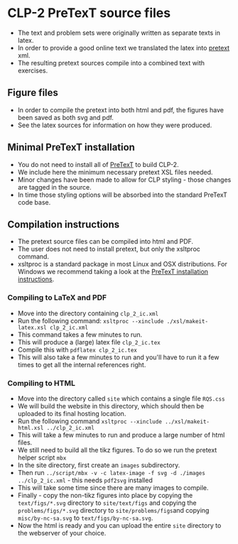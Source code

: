 # CLP-2 PreTexT source files
* The text and problem sets were originally written as separate texts in latex.
* In order to provide a good online text we translated the latex into  [pretext](https://pretextbook.org/) xml.
* The resulting pretext sources compile into a combined text with exercises.

## Figure files
* In order to compile the pretext into both html and pdf, the figures have been saved as both svg and pdf.
* See the latex sources for information on how they were produced.

## Minimal PreTexT installation
* You do not need to install all of [PreTexT](https://pretextbook.org/) to build CLP-2.
* We include here the minimum necessary pretext XSL files needed.
* Minor changes have been made to allow for CLP styling - those changes are tagged in the source.
* In time those styling options will be absorbed into the standard PreTexT code base.

## Compilation instructions
* The pretext source files can be compiled into html and PDF.
* The user does not need to install pretext, but only the xsltproc command.
* xsltproc is a standard package in most Linux and OSX distributions. For Windows we recommend taking a look at the [PreTexT installation instructions](https://pretextbook.org/tools.html).

### Compiling to LaTeX and PDF
* Move into the directory containing `clp_2_ic.xml`
* Run the following command:
`xsltproc --xinclude ./xsl/makeit-latex.xsl clp_2_ic.xml`
* This command takes a few minutes to run.
* This will produce a (large) latex file `clp_2_ic.tex`
* Compile this with `pdflatex clp_2_ic.tex`
* This will also take a few minutes to run and you'll have to run it a few times to get all the internal references right.

### Compiling to HTML
* Move into the directory called `site` which contains a single file `RQS.css`
* We will build the website in this directory, which should then be uploaded to its final hosting location.
* Run the following command
`xsltproc --xinclude ../xsl/makeit-html.xsl ../clp_2_ic.xml`
* This will take a few minutes to run and produce a large number of html files.
* We still need to build all the tikz figures. To do so we run the pretext helper script `mbx`
* In the site directory, first create an `images` subdirectory.
* Then run `../script/mbx -v -c latex-image -f svg -d ./images ../clp_2_ic.xml`  - this needs `pdf2svg` installed
* This will take some time since there are many images to compile.
* Finally - copy the non-tikz figures into place by copying the `text/figs/*.svg` directory to `site/text/figs` and copying the `problems/figs/*.svg` directory to `site/problems/figs`and copying `misc/by-nc-sa.svg`  to `text/figs/by-nc-sa.svg`.
* Now the html is ready and you can upload the entire `site` directory to the webserver of your choice.
